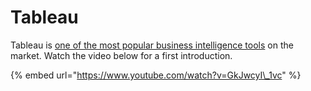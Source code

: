 # Tableau

Tableau is [one of the most popular business intelligence tools](https://www.tableau.com/de-de/about/blog/2017/2/tableau-five-years-leader-gartners-magic-quadrant-analytics-66133) on the market. Watch the video below for a first introduction.

{% embed url="https://www.youtube.com/watch?v=GkJwcyI\_1vc" %}

